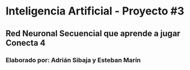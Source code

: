 # Inteligencia Artificial - Proyecto #3

## Red Neuronal Secuencial que aprende a jugar Conecta 4

### Elaborado por: Adrián Sibaja y Esteban Marín
